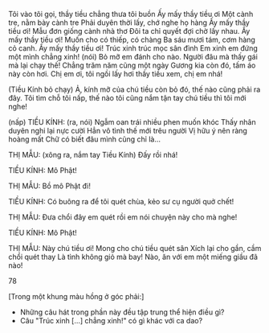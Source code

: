 Tôi vào tôi gọi, thầy tiều chẳng thưa tôi buồn
Ấy mấy thầy tiều ơi
Một cành tre, nằm bày cành tre
Phải duyên thời lấy, chớ nghe họ hàng
Ấy mấy thầy tiều ơi!
Mẫu đơn giống cành nhà thơ
Đôi ta chỉ quyết đợi chờ lấy nhau.
Ấy mấy thầy tiều ơi!
Muốn cho có thiếp, có chàng
Ba sáu mươi tám, cơm hàng cỏ canh.
Ấy mấy thầy tiều ơi!
Trúc xinh trúc mọc sân đình
Em xinh em đứng một mình chẳng xinh!
(nói)    Bỏ mỡ em đánh cho nào. Người đâu mà thấy gái mà lại chạy thế!
Chẳng trăm năm cũng một ngày
Gương kia còn đó, tấm áo này còn hơi.
Chị em ơi, tôi ngồi lấy hơi thầy tiều xem, chị em nhá!

(Tiều Kính bỏ chạy)
Ả, kính mỡ của chú tiều còn bỏ đó, thế nào cũng phải ra đây.
Tôi tìm chỗ tôi nấp, thế nào tôi cũng nắm tận tay chú tiều thì tôi mới nghe!

(nấp)
TIỀU KÍNH: (ra, nói)
Ngẫm oan trái nhiều phen muốn khóc
Thấy nhân duyên nghi lại nực cười
Hẳn vô tình thế mới trêu người
Vị hữu ý nên ràng hoàng mất
Chữ có biết đâu mình cũng chỉ là...

THỊ MẪU: (xông ra, nắm tay Tiều Kính)
Đấy rồi nhá!

TIỀU KÍNH: Mô Phật!

THỊ MẪU: Bồ mô Phật đi!

TIỀU KÍNH: Có buông ra để tôi quét chùa, kẻo sư cụ người quở chết!

THỊ MẪU: Đưa chổi đây em quét rồi em nói chuyện này cho mà nghe!

TIỀU KÍNH: Mô Phật!

THỊ MẪU: Này chú tiều ơi!
Mong cho chú tiều quét sân
Xích lại cho gần, cầm chổi quét thay
Là tình không giỏ mà bay!
Nào, ăn với em một miếng giầu đã nào!

78

[Trong một khung màu hồng ở góc phải:]
- Những câu hát trong phần này đều tập trung thể hiện điều gì?
- Câu "Trúc xinh [...] chẳng xinh!" có gì khác với ca dao?